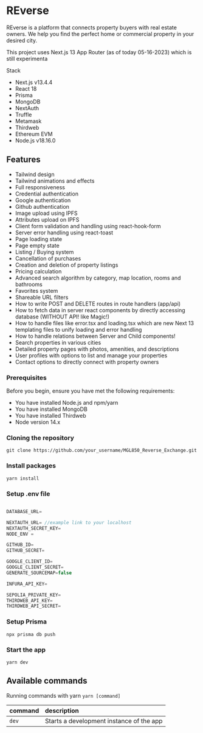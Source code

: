 # REverse

REverse is a platform that connects property buyers with real estate owners. We help you find the perfect home or commercial property in your desired city.

This project uses Next.js 13 App Router (as of today 05-16-2023) which is still experimenta

Stack

* Next.js v13.4.4
* React 18
* Prisma
* MongoDB
* NextAuth
* Truffle
* Metamask
* Thirdweb
* Ethereum EVM
* Node.js v18.16.0

## Features

* Tailwind design
* Tailwind animations and effects
* Full responsiveness
* Credential authentication
* Google authentication
* Github authentication
* Image upload using IPFS
* Attributes upload on IPFS
* Client form validation and handling using react-hook-form
* Server error handling using react-toast
* Page loading state
* Page empty state
* Listing / Buying system
* Cancellation of purchases
* Creation and deletion of property listings
* Pricing calculation
* Advanced search algorithm by category, map location, rooms and bathrooms
* Favorites system
* Shareable URL filters
* How to write POST and DELETE routes in route handlers (app/api)
* How to fetch data in server react components by directly accessing database (WITHOUT API! like Magic!)
* How to handle files like error.tsx and loading.tsx which are new Next 13 templating files to unify loading and error handling
* How to handle relations between Server and Child components!
* Search properties in various cities
* Detailed property pages with photos, amenities, and descriptions
* User profiles with options to list and manage your properties
* Contact options to directly connect with property owners

### Prerequisites

Before you begin, ensure you have met the following requirements:

* You have installed Node.js and npm/yarn
* You have installed MongoDB
* You have installed Thirdweb
* Node version 14.x

### Cloning the repository

```shell
git clone https://github.com/your_username/MGL850_Reverse_Exchange.git
```

### Install packages

```shell
yarn install
```

### Setup .env file

```js

DATABASE_URL=

NEXTAUTH_URL= //example link to your localhost 
NEXTAUTH_SECRET_KEY=
NODE_ENV = 

GITHUB_ID=
GITHUB_SECRET=

GOOGLE_CLIENT_ID=
GOOGLE_CLIENT_SECRET=
GENERATE_SOURCEMAP=false

INFURA_API_KEY=

SEPOLIA_PRIVATE_KEY=
THIRDWEB_API_KEY=
THIRDWEB_API_SECRET=
```

### Setup Prisma

```shell
npx prisma db push
```

### Start the app

```shell
yarn dev
```

## Available commands

Running commands with yarn `yarn [command]`

| command | description                              |
| :------ | :--------------------------------------- |
| `dev` | Starts a development instance of the app |
